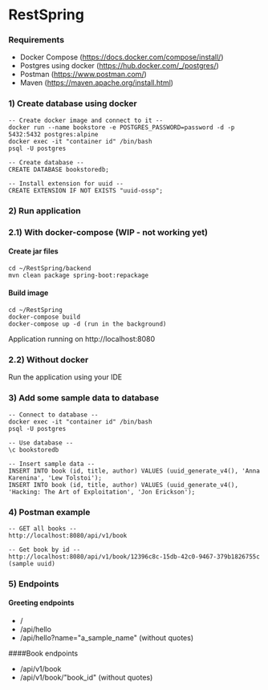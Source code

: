 # RestSpring

### Requirements
- Docker Compose
(https://docs.docker.com/compose/install/)
- Postgres using docker (https://hub.docker.com/_/postgres/)
- Postman (https://www.postman.com/)
- Maven (https://maven.apache.org/install.html)

### 1) Create database using docker
    -- Create docker image and connect to it --
    docker run --name bookstore -e POSTGRES_PASSWORD=password -d -p 5432:5432 postgres:alpine
    docker exec -it "container id" /bin/bash
    psql -U postgres
    
    -- Create database --
    CREATE DATABASE bookstoredb;
    
    -- Install extension for uuid --
    CREATE EXTENSION IF NOT EXISTS "uuid-ossp"; 
    
### 2) Run application
### 2.1) With docker-compose (WIP - not working yet)

#### Create jar files
    cd ~/RestSpring/backend
    mvn clean package spring-boot:repackage

#### Build image
    cd ~/RestSpring
    docker-compose build
    docker-compose up -d (run in the background)

Application running on http://localhost:8080

### 2.2) Without docker
Run the application using your IDE

### 3) Add some sample data to database
    -- Connect to database --
    docker exec -it "container id" /bin/bash
    psql -U postgres
    
    -- Use database --
    \c bookstoredb
    
    -- Insert sample data --
    INSERT INTO book (id, title, author) VALUES (uuid_generate_v4(), 'Anna Karenina', 'Lew Tolstoi');
    INSERT INTO book (id, title, author) VALUES (uuid_generate_v4(), 'Hacking: The Art of Exploitation', 'Jon Erickson');
    
### 4) Postman example
    -- GET all books --
    http://localhost:8080/api/v1/book
    
    -- Get book by id --
    http://localhost:8080/api/v1/book/12396c8c-15db-42c0-9467-379b1826755c (sample uuid)
    
    
### 5) Endpoints

#### Greeting endpoints
- /
- /api/hello
- /api/hello?name="a_sample_name" (without quotes)

####Book endpoints
- /api/v1/book
- /api/v1/book/"book_id" (without quotes)


